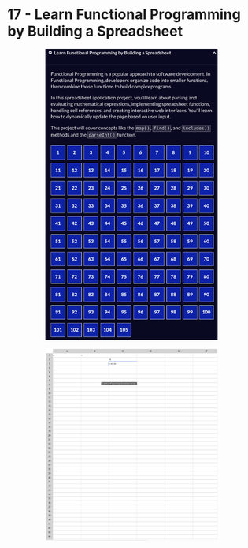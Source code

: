 # 17 - Learn Functional Programming by Building a Spreadsheet

<p align="center">
  <img src="./screenshots/intro.png" width="350" title="Console">
</p>

<p align="center">
  <img src="./screenshots/result.png" width="350" title="Console">
</p>
